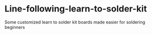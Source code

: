 # Line-following-learn-to-solder-kit
Some customized learn to solder kit boards made easier for soldering beginners
